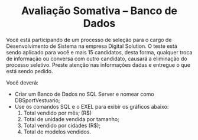 <h1 align="center">Avaliação Somativa – Banco de Dados</h1>

Você está participando de um processo de seleção para o cargo de Desenvolvimento de Sistema na empresa Digital Solution.
O teste está sendo aplicado para você e mais 15 candidatos, desta forma, qualquer troca de informação ou  conversa com outro candidato, causará a eliminação do processo seletivo.
Preste atenção nas informações dadas e entregue o que está sendo pedido.

Você deverá:
* Criar um Banco de Dados no SQL Server e nomear como DBSportVestuario;
* Use os comandos SQL e o EXEL para exibir os gráficos abaixo:
    1. Total vendido por mês; (R$)
    2. Total de unidade vendida por tamanho;
    3. Total vendido por cidades (R$);
    4. Total de modelos vendidos.
 